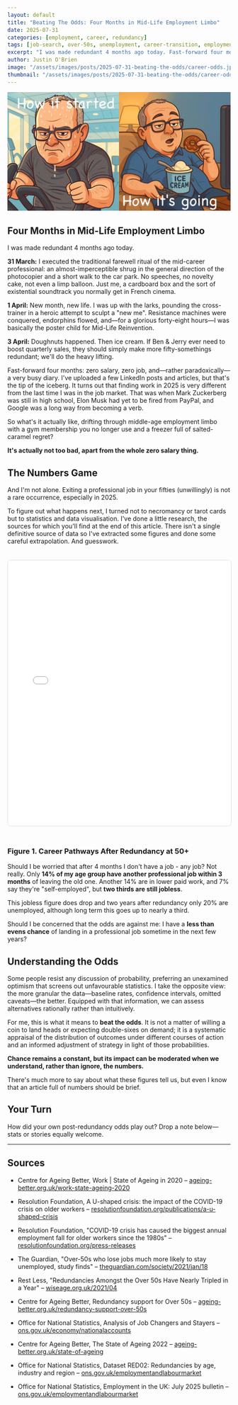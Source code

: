 ```yaml
---
layout: default
title: "Beating The Odds: Four Months in Mid-Life Employment Limbo"
date: 2025-07-31
categories: [employment, career, redundancy]
tags: [job-search, over-50s, unemployment, career-transition, employment-statistics, professional-development]
excerpt: "I was made redundant 4 months ago today. Fast-forward four months: zero salary, zero job, and—rather paradoxically—a very busy diary. So what's it actually like, drifting through middle-age employment limbo with a gym membership you no longer use and a freezer full of salted-caramel regret?"
author: Justin O'Brien
image: "/assets/images/posts/2025-07-31-beating-the-odds/career-odds.jpg"
thumbnail: "/assets/images/posts/2025-07-31-beating-the-odds/career-odds.jpg"
---
```


![Professional looking person with graphs and career pathway charts in background](/assets/images/posts/2025-07-31-beating-the-odds/career-odds.jpg)

## Four Months in Mid-Life Employment Limbo

I was made redundant 4 months ago today.

**31 March:** I executed the traditional farewell ritual of the mid-career professional: an almost-imperceptible shrug in the general direction of the photocopier and a short walk to the car park. No speeches, no novelty cake, not even a limp balloon. Just me, a cardboard box and the sort of existential soundtrack you normally get in French cinema.

**1 April:** New month, new life. I was up with the larks, pounding the cross-trainer in a heroic attempt to sculpt a "new me". Resistance machines were conquered, endorphins flowed, and—for a glorious forty-eight hours—I was basically the poster child for Mid-Life Reinvention.

**3 April:** Doughnuts happened. Then ice cream. If Ben & Jerry ever need to boost quarterly sales, they should simply make more fifty-somethings redundant; we'll do the heavy lifting.

Fast-forward four months: zero salary, zero job, and—rather paradoxically—a very busy diary. I've uploaded a few LinkedIn posts and articles, but that's the tip of the iceberg. It turns out that finding work in 2025 is very different from the last time I was in the job market. That was when Mark Zuckerberg was still in high school, Elon Musk had yet to be fired from PayPal, and Google was a long way from becoming a verb.

So what's it actually like, drifting through middle-age employment limbo with a gym membership you no longer use and a freezer full of salted-caramel regret?

**It's actually not too bad, apart from the whole zero salary thing.**

## The Numbers Game

And I'm not alone. Exiting a professional job in your fifties (unwillingly) is not a rare occurrence, especially in 2025.

To figure out what happens next, I turned not to necromancy or tarot cards but to statistics and data visualisation. I've done a little research, the sources for which you'll find at the end of this article. There isn't a single definitive source of data so I've extracted some figures and done some careful extrapolation. And guesswork.

<iframe src="/sankey.html" width="100%" height="600" frameborder="0" style="border: 1px solid #ddd; border-radius: 8px; margin: 20px 0;"></iframe>

### Figure 1. Career Pathways After Redundancy at 50+

Should I be worried that after 4 months I don't have a job - any job? Not really. Only **14% of my age group have another professional job within 3 months** of leaving the old one. Another 14% are in lower paid work, and 7% say they're "self-employed", but **two thirds are still jobless**.

This jobless figure does drop and two years after redundancy only 20% are unemployed, although long term this goes up to nearly a third.

Should I be concerned that the odds are against me: I have a **less than evens chance** of landing in a professional job sometime in the next few years?

## Understanding the Odds

Some people resist any discussion of probability, preferring an unexamined optimism that screens out unfavourable statistics. I take the opposite view: the more granular the data—baseline rates, confidence intervals, omitted caveats—the better. Equipped with that information, we can assess alternatives rationally rather than intuitively.

For me, this is what it means to **beat the odds**. It is not a matter of willing a coin to land heads or expecting double-sixes on demand; it is a systematic appraisal of the distribution of outcomes under different courses of action and an informed adjustment of strategy in light of those probabilities.

**Chance remains a constant, but its impact can be moderated when we understand, rather than ignore, the numbers.**

There's much more to say about what these figures tell us, but even I know that an article full of numbers should be brief.

## Your Turn

How did your own post-redundancy odds play out? Drop a note below—stats or stories equally welcome.

---

## Sources

- Centre for Ageing Better, Work | State of Ageing in 2020 – [ageing-better.org.uk/work-state-ageing-2020](https://ageing-better.org.uk/work-state-ageing-2020)

- Resolution Foundation, A U-shaped crisis: the impact of the COVID-19 crisis on older workers – [resolutionfoundation.org/publications/a-u-shaped-crisis](https://www.resolutionfoundation.org/publications/a-u-shaped-crisis/)

- Resolution Foundation, "COVID-19 crisis has caused the biggest annual employment fall for older workers since the 1980s" – [resolutionfoundation.org/press-releases](https://www.resolutionfoundation.org/press-releases/covid-19-crisis-has-caused-the-biggest-annual-employment-fall-for-older-workers-since-the-1980s/)

- The Guardian, "Over-50s who lose jobs much more likely to stay unemployed, study finds" – [theguardian.com/society/2021/jan/18](https://www.theguardian.com/society/2021/jan/18/over-50s-who-lose-jobs-much-more-likely-to-stay-unemployed-study-finds)

- Rest Less, "Redundancies Amongst the Over 50s Have Nearly Tripled in a Year" – [wiseage.org.uk/2021/04](https://wiseage.org.uk/2021/04/redundancies-amongst-the-over-50s-have-nearly-tripled-in-a-year/)

- Centre for Ageing Better, Redundancy support for Over 50s – [ageing-better.org.uk/redundancy-support-over-50s](https://ageing-better.org.uk/redundancy-support-over-50s)

- Office for National Statistics, Analysis of Job Changers and Stayers – [ons.gov.uk/economy/nationalaccounts](https://www.ons.gov.uk/economy/nationalaccounts/uksectoraccounts/compendium/economicreview/april2019/analysisofjobchangersandstayers)

- Centre for Ageing Better, The State of Ageing 2022 – [ageing-better.org.uk/state-of-ageing](https://ageing-better.org.uk/state-of-ageing)

- Office for National Statistics, Dataset RED02: Redundancies by age, industry and region – [ons.gov.uk/employmentandlabourmarket](https://www.ons.gov.uk/employmentandlabourmarket/peoplenotinwork/redundancies/datasets/redundanciesbyindustryagesexandreemploymentratesred02)

- Office for National Statistics, Employment in the UK: July 2025 bulletin – [ons.gov.uk/employmentandlabourmarket](https://www.ons.gov.uk/employmentandlabourmarket/peopleinwork/employmentandemployeetypes/bulletins/employmentintheuk/july2025)
